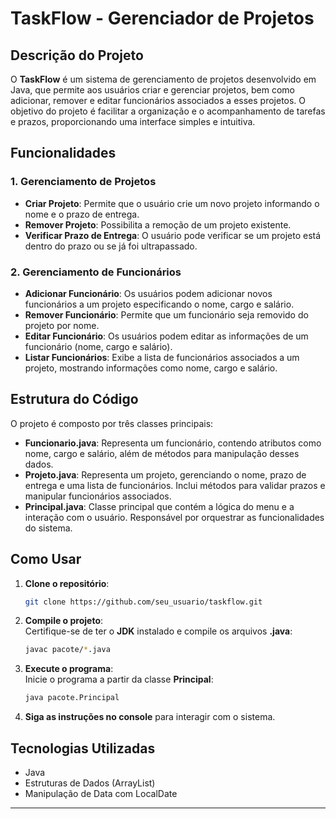 # TaskFlow - Gerenciador de Projetos

## Descrição do Projeto

O **TaskFlow** é um sistema de gerenciamento de projetos desenvolvido em Java, que permite aos usuários criar e gerenciar projetos, bem como adicionar, remover e editar funcionários associados a esses projetos. O objetivo do projeto é facilitar a organização e o acompanhamento de tarefas e prazos, proporcionando uma interface simples e intuitiva.

## Funcionalidades

### 1. Gerenciamento de Projetos
- **Criar Projeto**: Permite que o usuário crie um novo projeto informando o nome e o prazo de entrega.
- **Remover Projeto**: Possibilita a remoção de um projeto existente.
- **Verificar Prazo de Entrega**: O usuário pode verificar se um projeto está dentro do prazo ou se já foi ultrapassado.

### 2. Gerenciamento de Funcionários
- **Adicionar Funcionário**: Os usuários podem adicionar novos funcionários a um projeto especificando o nome, cargo e salário.
- **Remover Funcionário**: Permite que um funcionário seja removido do projeto por nome.
- **Editar Funcionário**: Os usuários podem editar as informações de um funcionário (nome, cargo e salário).
- **Listar Funcionários**: Exibe a lista de funcionários associados a um projeto, mostrando informações como nome, cargo e salário.

## Estrutura do Código

O projeto é composto por três classes principais:

- **Funcionario.java**: Representa um funcionário, contendo atributos como nome, cargo e salário, além de métodos para manipulação desses dados.
- **Projeto.java**: Representa um projeto, gerenciando o nome, prazo de entrega e uma lista de funcionários. Inclui métodos para validar prazos e manipular funcionários associados.
- **Principal.java**: Classe principal que contém a lógica do menu e a interação com o usuário. Responsável por orquestrar as funcionalidades do sistema.

## Como Usar

1. **Clone o repositório**:
   ```bash
   git clone https://github.com/seu_usuario/taskflow.git
2. **Compile o projeto**:  
    Certifique-se de ter o **JDK** instalado e compile os arquivos **.java**:
    ```bash
    javac pacote/*.java
3. **Execute o programa**:  
    Inicie o programa a partir da classe **Principal**:
    ```bash
    java pacote.Principal
4. **Siga as instruções no console** para interagir com o sistema.

## Tecnologias Utilizadas

- Java
- Estruturas de Dados (ArrayList)
- Manipulação de Data com LocalDate

---
